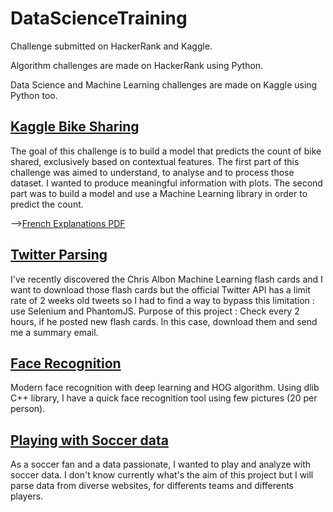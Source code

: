 # DataScienceTraining


Challenge submitted on HackerRank and Kaggle.

Algorithm challenges are made on HackerRank using Python.

Data Science and Machine Learning challenges are made on Kaggle using Python too.

## [Kaggle Bike Sharing](https://github.com/alexattia/Data-Science-Projects/tree/master/KaggleBikeSharing)
The goal of this challenge is to build a model that predicts the count of bike shared, exclusively based on contextual features. The first part of this challenge was aimed to understand, to analyse and to process those dataset. I wanted to produce meaningful information with plots. The second part was to build a model and use a Machine Learning library in order to predict the count.

-->[French Explanations PDF](https://github.com/alexattia/Data-Science-Projects/blob/master/KaggleBikeSharing/Kaggle_BikeSharing_Explanations_French.pdf)

## [Twitter Parsing](https://github.com/alexattia/Data-Science-Projects/tree/master/TwitterParsing)

I've recently discovered the Chris Albon Machine Learning flash cards and I want to download those flash cards but the official Twitter API has a limit rate of 2 weeks old tweets so I had to find a way to bypass this limitation : use Selenium and PhantomJS.
Purpose of this project : Check every 2 hours, if he posted new flash cards. In this case, download them and send me a summary email.

## [Face Recognition](https://github.com/alexattia/Data-Science-Projects/tree/master/FaceRecognition)

Modern face recognition with deep learning and HOG algorithm. Using dlib C++ library, I have a quick face recognition tool using few pictures (20 per person).

## [Playing with Soccer data](https://github.com/alexattia/Data-Science-Projects/tree/master/KaggleSoccer)

As a soccer fan and a data passionate, I wanted to play and analyze with soccer data.
I don't know currently what's the aim of this project but I will parse data from diverse websites, for differents teams and differents players.

